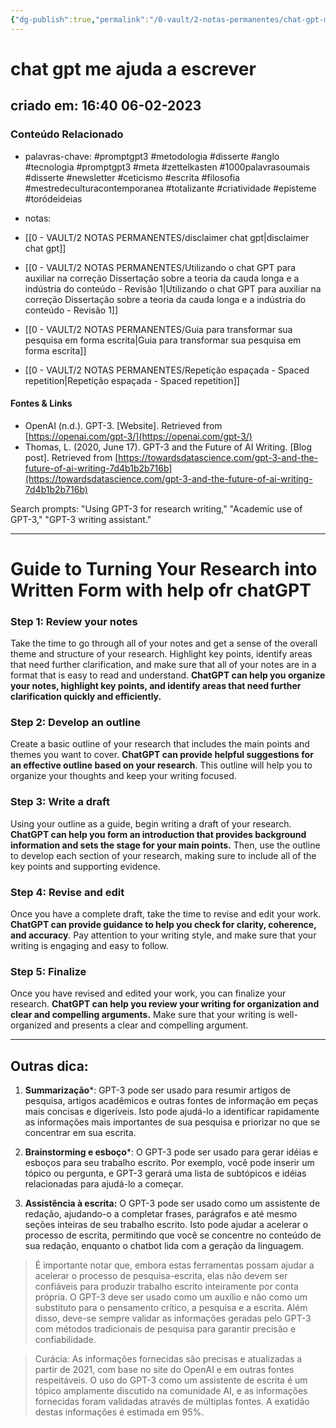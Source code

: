 ```yaml
---
{"dg-publish":true,"permalink":"/0-vault/2-notas-permanentes/chat-gpt-me-ajuda-a-escrever/","tags":["permanente","promptgpt3","metodologia","disserte","anglo","tecnologia","meta","zettelkasten","1000palavrasoumais","newsletter","ceticismo","escrita","filosofia","mestredeculturacontemporanea","totalizante","criatividade","episteme","toródeideias"],"dgHomeLink":true,"dgShowLocalGraph":true,"dgShowFileTree":true,"dgEnableSearch":true}
---
```


# chat gpt me ajuda a escrever
## criado em: 16:40 06-02-2023

### Conteúdo Relacionado
- palavras-chave: #promptgpt3 #metodologia #disserte #anglo #tecnologia #promptgpt3 #meta #zettelkasten #1000palavrasoumais #disserte #newsletter #ceticismo #escrita #filosofia #mestredeculturacontemporanea #totalizante #criatividade #episteme #toródeideias 

- notas: 
- [[0 - VAULT/2 NOTAS PERMANENTES/disclaimer chat gpt\|disclaimer chat gpt]]
- [[0 - VAULT/2 NOTAS PERMANENTES/Utilizando o chat GPT para auxiliar na correção Dissertação sobre a teoria da cauda longa e a indústria do conteúdo - Revisão 1\|Utilizando o chat GPT para auxiliar na correção Dissertação sobre a teoria da cauda longa e a indústria do conteúdo - Revisão 1]]
- [[0 - VAULT/2 NOTAS PERMANENTES/Guia para transformar sua pesquisa em forma escrita\|Guia para transformar sua pesquisa em forma escrita]]
- [[0 - VAULT/2 NOTAS PERMANENTES/Repetição espaçada - Spaced repetition\|Repetição espaçada - Spaced repetition]]

#### Fontes & Links
-   OpenAI (n.d.). GPT-3. [Website]. Retrieved from [https://openai.com/gpt-3/](https://openai.com/gpt-3/)
-   Thomas, L. (2020, June 17). GPT-3 and the Future of AI Writing. [Blog post]. Retrieved from [https://towardsdatascience.com/gpt-3-and-the-future-of-ai-writing-7d4b1b2b716b](https://towardsdatascience.com/gpt-3-and-the-future-of-ai-writing-7d4b1b2b716b)

Search prompts: "Using GPT-3 for research writing," "Academic use of GPT-3," "GPT-3 writing assistant."

---
# Guide to Turning Your Research into Written Form with help ofr chatGPT

### Step 1: Review your notes

Take the time to go through all of your notes and get a sense of the overall theme and structure of your research. Highlight key points, identify areas that need further clarification, and make sure that all of your notes are in a format that is easy to read and understand. **ChatGPT can help you organize your notes, highlight key points, and identify areas that need further clarification quickly and efficiently.**

### Step 2: Develop an outline

Create a basic outline of your research that includes the main points and themes you want to cover. **ChatGPT can provide helpful suggestions for an effective outline based on your research**. This outline will help you to organize your thoughts and keep your writing focused.

### Step 3: Write a draft

Using your outline as a guide, begin writing a draft of your research. **ChatGPT can help you form an introduction that provides background information and sets the stage for your main points.** Then, use the outline to develop each section of your research, making sure to include all of the key points and supporting evidence.

### Step 4: Revise and edit

Once you have a complete draft, take the time to revise and edit your work. **ChatGPT can provide guidance to help you check for clarity, coherence, and accuracy**. Pay attention to your writing style, and make sure that your writing is engaging and easy to follow.

### Step 5: Finalize

Once you have revised and edited your work, you can finalize your research. **ChatGPT can help you review your writing for organization and clear and compelling arguments.** Make sure that your writing is well-organized and presents a clear and compelling argument.


---

## Outras dica:

1.  **Summarização***: GPT-3 pode ser usado para resumir artigos de pesquisa, artigos acadêmicos e outras fontes de informação em peças mais concisas e digeríveis. Isto pode ajudá-lo a identificar rapidamente as informações mais importantes de sua pesquisa e priorizar no que se concentrar em sua escrita.
    
2.  **Brainstorming e esboço***: O GPT-3 pode ser usado para gerar idéias e esboços para seu trabalho escrito. Por exemplo, você pode inserir um tópico ou pergunta, e GPT-3 gerará uma lista de subtópicos e idéias relacionadas para ajudá-lo a começar.
    
3.  **Assistência à escrita:** O GPT-3 pode ser usado como um assistente de redação, ajudando-o a completar frases, parágrafos e até mesmo seções inteiras de seu trabalho escrito. Isto pode ajudar a acelerar o processo de escrita, permitindo que você se concentre no conteúdo de sua redação, enquanto o chatbot lida com a geração da linguagem.
    

>É importante notar que, embora estas ferramentas possam ajudar a acelerar o processo de pesquisa-escrita, elas não devem ser confiáveis para produzir trabalho escrito inteiramente por conta própria. O GPT-3 deve ser usado como um auxílio e não como um substituto para o pensamento crítico, a pesquisa e a escrita. Além disso, deve-se sempre validar as informações geradas pelo GPT-3 com métodos tradicionais de pesquisa para garantir precisão e confiabilidade.



>Curácia: As informações fornecidas são precisas e atualizadas a partir de 2021, com base no site do OpenAI e em outras fontes respeitáveis. O uso do GPT-3 como um assistente de escrita é um tópico amplamente discutido na comunidade AI, e as informações fornecidas foram validadas através de múltiplas fontes. A exatidão destas informações é estimada em 95%.